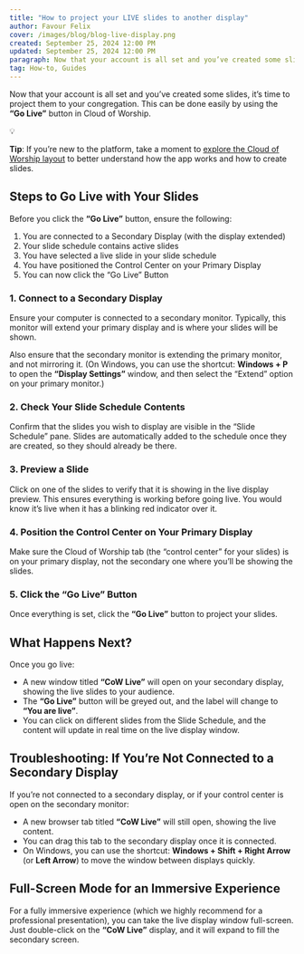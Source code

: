 ```yaml
---
title: "How to project your LIVE slides to another display"
author: Favour Felix
cover: /images/blog/blog-live-display.png
created: September 25, 2024 12:00 PM
updated: September 25, 2024 12:00 PM
paragraph: Now that your account is all set and you’ve created some slides, it’s time to project them to your congregation. This can be done easily by using the “Go Live” button in Cloud of Worship.
tag: How-to, Guides
---
```


Now that your account is all set and you’ve created some slides, it’s time to project them to your congregation. This can be done easily by using the **“Go Live”** button in Cloud of Worship.


<aside>
💡

**Tip**: If you’re new to the platform, take a moment to [explore the Cloud of Worship layout](/blog/understanding-the-layout) to better understand how the app works and how to create slides.

</aside>

## Steps to Go Live with Your Slides

Before you click the **“Go Live”** button, ensure the following:

1. You are connected to a Secondary Display (with the display extended)
2. Your slide schedule contains active slides
3. You have selected a live slide in your slide schedule
4. You have positioned the Control Center on your Primary Display
5. You can now click the “Go Live” Button

### 1. Connect to a Secondary Display

Ensure your computer is connected to a secondary monitor. Typically, this monitor will extend your primary display and is where your slides will be shown. 

Also ensure that the secondary monitor is extending the primary monitor, and not mirroring it. (On Windows, you can use the shortcut: **Windows + P** to open the **“Display Settings”** window, and then select the “Extend” option on your primary monitor.)

### 2. Check Your Slide Schedule Contents

Confirm that the slides you wish to display are visible in the “Slide Schedule” pane. Slides are automatically added to the schedule once they are created, so they should already be there.

### 3. Preview a Slide

Click on one of the slides to verify that it is showing in the live display preview. This ensures everything is working before going live. You would know it’s live when it has a blinking red indicator over it.

### 4. Position the Control Center on Your Primary Display

Make sure the Cloud of Worship tab (the “control center” for your slides) is on your primary display, not the secondary one where you’ll be showing the slides.

### 5. Click the “Go Live” Button

Once everything is set, click the **“Go Live”** button to project your slides.

## What Happens Next?

Once you go live:

- A new window titled **“CoW Live”** will open on your secondary display, showing the live slides to your audience.
- The **“Go Live”** button will be greyed out, and the label will change to **“You are live”**.
- You can click on different slides from the Slide Schedule, and the content will update in real time on the live display window.

## Troubleshooting: If You’re Not Connected to a Secondary Display

If you’re not connected to a secondary display, or if your control center is open on the secondary monitor:

- A new browser tab titled **“CoW Live”** will still open, showing the live content.
- You can drag this tab to the secondary display once it is connected.
- On Windows, you can use the shortcut: **Windows + Shift + Right Arrow** (or **Left Arrow**) to move the window between displays quickly.

## Full-Screen Mode for an Immersive Experience

For a fully immersive experience (which we highly recommend for a professional presentation), you can take the live display window full-screen. Just double-click on the **“CoW Live”** display, and it will expand to fill the secondary screen.